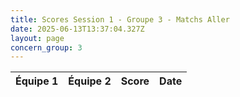 ```yaml
---
title: Scores Session 1 - Groupe 3 - Matchs Aller
date: 2025-06-13T13:37:04.327Z
layout: page
concern_group: 3
---
```




| Équipe 1 | Équipe 2 | Score | Date |
|----------|----------|-------|------|

